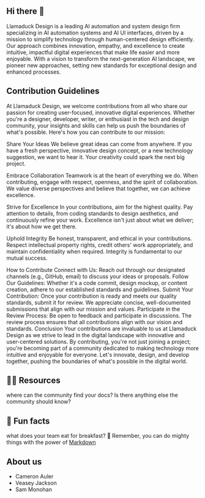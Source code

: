 ## Hi there 👋
Llamaduck Design is a leading AI automation and system design firm specializing in AI automation systems and AI UI interfaces, 
driven by a mission to simplify technology through human-centered design efficiently. Our approach combines innovation, 
empathy, and excellence to create intuitive, impactful digital experiences that make life easier and more 
enjoyable. With a vision to transform the next-generation AI landscape, we pioneer new approaches, setting new standards 
for exceptional design and enhanced processes.




## Contribution Guidelines
At Llamaduck Design, we welcome contributions from all who share our passion for creating user-focused, innovative digital experiences. Whether you're a designer, developer, writer, or enthusiast in the tech and design community, your insights and skills can help us push the boundaries of what's possible. Here's how you can contribute to our mission:

Share Your Ideas
We believe great ideas can come from anywhere. If you have a fresh perspective, innovative design concept, or a new technology suggestion, we want to hear it. Your creativity could spark the next big project.

Embrace Collaboration
Teamwork is at the heart of everything we do. When contributing, engage with respect, openness, and the spirit of collaboration. We value diverse perspectives and believe that together, we can achieve excellence.

Strive for Excellence
In your contributions, aim for the highest quality. Pay attention to details, from coding standards to design aesthetics, and continuously refine your work. Excellence isn't just about what we deliver; it's about how we get there.

Uphold Integrity
Be honest, transparent, and ethical in your contributions. Respect intellectual property rights, credit others' work appropriately, and maintain confidentiality when required. Integrity is fundamental to our mutual success.

How to Contribute
Connect with Us: Reach out through our designated channels (e.g., GitHub, email) to discuss your ideas or proposals.
Follow Our Guidelines: Whether it's a code commit, design mockup, or content creation, adhere to our established standards and guidelines.
Submit Your Contribution: Once your contribution is ready and meets our quality standards, submit it for review. We appreciate concise, well-documented submissions that align with our mission and values.
Participate in the Review Process: Be open to feedback and participate in discussions. The review process ensures that all contributions align with our vision and standards.
Conclusion
Your contributions are invaluable to us at Llamaduck Design as we strive to lead in the digital landscape with innovative and user-centered solutions. By contributing, you're not just joining a project; you're becoming part of a community dedicated to making technology more intuitive and enjoyable for everyone. Let's innovate, design, and develop together, pushing the boundaries of what's possible in the digital world.
## 👩‍💻 Resources
where can the community find your docs? Is there anything else the community should know?
## 🍿 Fun facts
what does your team eat for breakfast?
🧙 Remember, you can do mighty things with the power of [Markdown](https://docs.github.com/github/writing-on-github/getting-started-with-writing-and-formatting-on-github/basic-writing-and-formatting-syntax)

## About us
- Cameron Auler
- Veasey Jackson
- Sam Monohan
